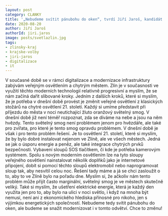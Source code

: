 ```yaml
---
layout: post
category: CLANKY
title: '„Nebudeme svítit pánubohu do oken“, tvrdí Jiří Jaroš, kandidát Pirátů a radní města Zlín'
date: 2020-08-20
author: Jiří Jaroš
authorId: jiri.jaros
image: posts/svetlazlin.jpg
tags: 
- zlinsky-kraj
- krajske-volby
- jiri-jaros
- digitalizace
- it
---
```


V současné době se v rámci digitalizace a modernizace infrastruktury zabývám veřejným osvětlením a chytrým městem. Zlín je v současnosti ve využití těchto moderních technologií relativně progresivní a myslím, že se nám začíná dařit slibované kroky. Jedním z dalších kroků, které si myslím, že je potřeba v dnešní době provést je změnit veřejné osvětlení z klasických stožárů na chytré osvětlení 21. století. 
Každý si umíme představit při příjezdu do města v noci neutichající žluto oranžový světelný smog. V dnešní době již není téměř rozpoznat, zda se díváme na nebe a jsou na něm hvězdy. Tento světelný smog není problémem jenom pro hvězdáře, ale také pro zvířata, pro které je tento smog opravdu problémem. V dnešní době je však i pro tento problém řešení. Je to osvětlení 21. století, které si myslím, že by bylo dobré instalovat nejenom ve Zlíně, ale ve všech městech. Jedná se jak o úsporu energie a peněz, ale také integrace chytrých prvků bezpečnosti. Vybavení sloupů SOS tlačítkem, či kde je potřeba kamerovým systémem. Spolu s novým moderním osvětlením lze na tyto sloupy veřejného osvětlení nainstalovat několik doplňků jako je internetové připojení, dobít si pomocí těchto sloupů elektromobil nebo naprogramovat sloup tak, aby nesvítil celou noc. 
Řešení tady máme a já se chci zasloužit o to, aby to ve Zlíně bylo na pořadu dne. Myslím si, že ačkoliv nám tento problém může přijít často marginální, světelný smog je ve městech skutečně veliký. Také si myslím, že ušetření elektrické energie, která je každý den využita jen pro to, aby bylo na ulici v noci světlo, i když na mnoha být nemusí, není ani z ekonomického hlediska přínosné pro nikoho, jen s výjimkou energetických společností.
Nebudeme tedy svítit pánubohu do oken, ale budeme se snažit modernizovat i v tomto odvětví. Chce to změnu!
